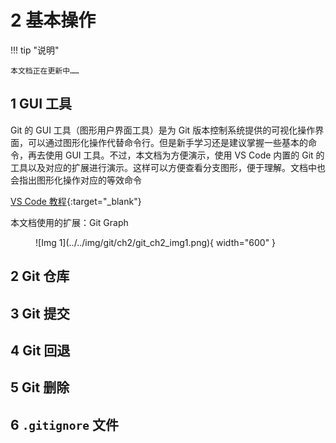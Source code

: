 # 2 基本操作

!!! tip "说明"

    本文档正在更新中……

## 1 GUI 工具

Git 的 GUI 工具（图形用户界面工具）是为 Git 版本控制系统提供的可视化操作界面，可以通过图形化操作代替命令行。但是新手学习还是建议掌握一些基本的命令，再去使用 GUI 工具。不过，本文档为方便演示，使用 VS Code 内置的 Git 的工具以及对应的扩展进行演示。这样可以方便查看分支图形，便于理解。文档中也会指出图形化操作对应的等效命令

[VS Code 教程](../../application/vscode/index.md){:target="_blank"}

本文档使用的扩展：Git Graph

<figure markdown="span">
    ![Img 1](../../img/git/ch2/git_ch2_img1.png){ width="600" }
</figure>

## 2 Git 仓库



## 3 Git 提交

## 4 Git 回退

## 5 Git 删除

## 6 `.gitignore` 文件